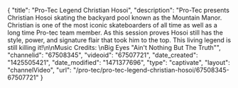 {
    "title": "Pro-Tec Legend Christian Hosoi",
    "description": "Pro-Tec presents Christian Hosoi skating the backyard pool known as the Mountain Manor.  Christian is one of the most iconic skateboarders of all time as well as a long time Pro-tec team member.  As this session proves Hosoi still has the style, power, and signature flair that took him to the top.  This living legend is still killing it!\n\nMusic Credits: \nBig Eyes \"Ain't Nothing But The Truth\"",
    "channelid": "67508345",
    "videoid": "67507721",
    "date_created": "1425505421",
    "date_modified": "1471377696",
    "type": "captivate",
    "layout": "channelVideo",
    "url": "\/pro-tec\/pro-tec-legend-christian-hosoi\/67508345-67507721"
}